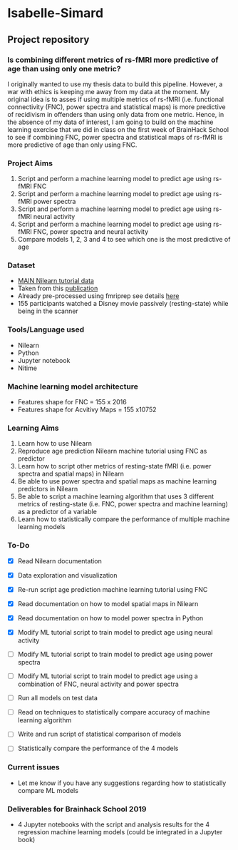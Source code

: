# Isabelle-Simard

## Project repository

### Is combining different metrics of rs-fMRI more predictive of age than using only one metric?

I originally wanted to use my thesis data to build this pipeline. However, a war with ethics is keeping me away from my data at the moment. My original idea is to asses if using multiple metrics of rs-fMRI (i.e. functional connectivity (FNC), power spectra and statistical maps) is more predictive of recidivism in offenders than using only data from one metric. Hence, in the absence of my data of interest, I am going to build on the machine learning exercise that we did in class on the first week of BrainHack School to see if combining FNC, power spectra and statistical maps of rs-fMRI is more predictive of age than only using FNC.

### Project Aims

1. Script and perform a machine learning model to predict age using rs-fMRI FNC
2. Script and perform a machine learning model to predict age using rs-fMRI power spectra
3. Script and perform a machine learning model to predict age using rs-fMRI neural activity
4. Script and perform a machine learning model to predict age using rs-fMRI FNC, power spectra and neural activity
5. Compare models 1, 2, 3 and 4 to see which one is the most predictive of age


### Dataset

* [MAIN Nilearn tutorial data](https://osf.io/5hju4/)
* Taken from this [publication](https://www.ncbi.nlm.nih.gov/pubmed/29531321)
* Already pre-processed using fmriprep see details [here](https://osf.io/wjtyq/)
* 155 participants watched a Disney movie passively (resting-state) while being in the scanner



### Tools/Language used

* Nilearn
* Python
* Jupyter notebook
* Nitime

### Machine learning model architecture
* Features shape for FNC = 155 x 2016
* Features shape for Acvitivy Maps = 155 x10752

### Learning Aims

1. Learn how to use Nilearn
2. Reproduce age prediction Nilearn machine tutorial using FNC as predictor
3. Learn how to script other metrics of resting-state fMRI (i.e. power spectra and spatial maps) in Nilearn
4. Be able to use power spectra and spatial maps as machine learning predictors in Nilearn
5. Be able to script a machine learning algorithm that uses 3 different metrics of resting-state (i.e. FNC, power spectra and machine learning) as a predictor of a variable
6. Learn how to statistically compare the performance of multiple machine learning models

### To-Do

- [X]  Read Nilearn documentation
- [X]  Data exploration and visualization
- [X]  Re-run script age prediction machine learning tutorial using FNC
- [X]  Read documentation on how to model spatial maps in Nilearn
- [X]  Read documentation on how to model power spectra in Python
- [X]  Modify ML tutorial script to train model to predict age using neural activity
- [ ]  Modify ML tutorial script to train model to predict age using power spectra
- [ ]  Modify ML tutorial script to train model to predict age using a combination of FNC, neural activity and power spectra
- [ ]  Run all models on test data
- [ ]  Read on techniques to statistically compare accuracy of machine learning algorithm
- [ ]  Write and run script of statistical comparison of models
- [ ]  Statistically compare the performance of the 4 models


### Current issues

* Let me know if you have any suggestions regarding how to statistically compare ML models
### Deliverables for Brainhack School 2019
* 4 Jupyter notebooks with the script and analysis results for the 4 regression machine learning models (could be integrated in a Jupyter book)


